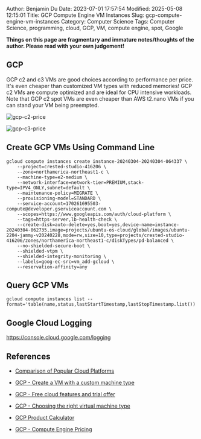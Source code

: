 Author: Benjamin Du
Date: 2023-07-01 17:57:54
Modified: 2025-05-08 12:15:01
Title: GCP Compute Engine VM Instances
Slug: gcp-compute-engine-vm-instances
Category: Computer Science
Tags: Computer Science, programming, cloud, GCP, VM, compute engine, spot, Google

**Things on this page are fragmentary and immature notes/thoughts of the author. Please read with your own judgement!**

## GCP

GCP c2 and c3 VMs are good choices according to performance per price.
It's even cheaper than customized VM types with reduced memories!
GCP c2 VMs are compute optimized and are ideal for CPU intensive workloads.
Note that GCP c2 spot VMs are even cheaper than AWS t2.nano VMs
if you can stand your VM being preempted.

![gcp-c2-price](https://user-images.githubusercontent.com/824507/250313656-891cd99a-c9a0-4004-9158-fd87503c39a6.png)

![gcp-c3-price](https://user-images.githubusercontent.com/824507/250313771-b776b124-5503-4aa9-a457-a55452bfdf67.png)

## Create GCP VMs Using Command Line

```
gcloud compute instances create instance-20240304-20240304-064337 \
    --project=crested-studio-416206 \
    --zone=northamerica-northeast1-c \
    --machine-type=e2-medium \
    --network-interface=network-tier=PREMIUM,stack-type=IPV4_ONLY,subnet=default \
    --maintenance-policy=MIGRATE \
    --provisioning-model=STANDARD \
    --service-account=170261695503-compute@developer.gserviceaccount.com \
    --scopes=https://www.googleapis.com/auth/cloud-platform \
    --tags=https-server,lb-health-check \
    --create-disk=auto-delete=yes,boot=yes,device-name=instance-20240304-062735,image=projects/ubuntu-os-cloud/global/images/ubuntu-2204-jammy-v20240228,mode=rw,size=10,type=projects/crested-studio-416206/zones/northamerica-northeast1-c/diskTypes/pd-balanced \
    --no-shielded-secure-boot \
    --shielded-vtpm \
    --shielded-integrity-monitoring \
    --labels=goog-ec-src=vm_add-gcloud \
    --reservation-affinity=any
```
## Query GCP VMs

```
gcloud compute instances list --format='table(name,status,lastStartTimestamp,lastStopTimestamp.list())'
```

## Google Cloud Logging

https://console.cloud.google.com/logging

## References

- [Comparison of Popular Cloud Platforms]( https://www.legendu.net/misc/blog/comparison-of-popular-cloud-platforms )

- [GCP - Create a VM with a custom machine type](https://cloud.google.com/compute/docs/instances/creating-instance-with-custom-machine-type)

- [GCP - Free cloud features and trial offer](https://cloud.google.com/free/docs/free-cloud-features#compute)

- [GCP - Choosing the right virtual machine type](https://cloud.google.com/compute#section-6)

- [GCP Product Calculator](https://cloud.google.com/products/calculator)

- [GCP - Compute Engine Pricing](https://cloud.google.com/compute/all-pricing)


